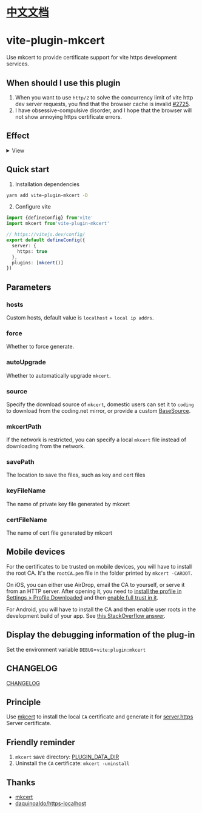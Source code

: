 # [中文文档](README-zh_CN.md)

# vite-plugin-mkcert

Use mkcert to provide certificate support for vite https development services.

## When should I use this plugin

1. When you want to use `http/2` to solve the concurrency limit of vite http dev server requests, you find that the browser cache is invalid [#2725](https://github.com/vitejs/vite/issues/2725).
2. I have obsessive-compulsive disorder, and I hope that the browser will not show annoying https certificate errors.

## Effect

<details>
   <summary>View</summary>
   
   ![localhost](docs/assets/screenshot/localhost.png)

   ![127.0.0.1](docs/assets/screenshot/127.0.0.1.png)

   ![localhost](docs/assets/screenshot/localip.png)
</details>

## Quick start

1. Installation dependencies

```sh
yarn add vite-plugin-mkcert -D
```

2. Configure vite

```ts
import {defineConfig} from'vite'
import mkcert from'vite-plugin-mkcert'

// https://vitejs.dev/config/
export default defineConfig({
  server: {
    https: true
  },
  plugins: [mkcert()]
})
```

## Parameters
### hosts

Custom hosts, default value is `localhost` + `local ip addrs`.
### force

Whether to force generate.
### autoUpgrade

Whether to automatically upgrade `mkcert`.

### source

Specify the download source of `mkcert`, domestic users can set it to `coding` to download from the coding.net mirror, or provide a custom [BaseSource](plugin/mkcert/Source.ts).

### mkcertPath

If the network is restricted, you can specify a local `mkcert` file instead of downloading from the network.

### savePath

The location to save the files, such as key and cert files

### keyFileName

The name of private key file generated by mkcert

### certFileName

The name of cert file generated by mkcert

## Mobile devices

For the certificates to be trusted on mobile devices, you will have to install the root CA. It's the `rootCA.pem` file in the folder printed by `mkcert -CAROOT`.

On iOS, you can either use AirDrop, email the CA to yourself, or serve it from an HTTP server. After opening it, you need to [install the profile in Settings > Profile Downloaded](https://github.com/FiloSottile/mkcert/issues/233#issuecomment-690110809) and then [enable full trust in it](https://support.apple.com/en-nz/HT204477).

For Android, you will have to install the CA and then enable user roots in the development build of your app. See [this StackOverflow answer](https://stackoverflow.com/a/22040887/749014).

## Display the debugging information of the plug-in

Set the environment variable `DEBUG`=`vite:plugin:mkcert`

## CHANGELOG

[CHANGELOG](CHANGELOG.md)

## Principle

Use [mkcert](https://github.com/FiloSottile/mkcert) to install the local `CA` certificate and generate it for [server.https](https://vitejs.bootcss.com/config/#server-https) Server certificate.

## Friendly reminder

1. `mkcert` save directory: [PLUGIN_DATA_DIR](plugin/lib/constant.ts)
2. Uninstall the `CA` certificate: `mkcert -uninstall`

## Thanks

- [mkcert](https://github.com/FiloSottile/mkcert)
- [daquinoaldo/https-localhost](https://github.com/daquinoaldo/https-localhost)
